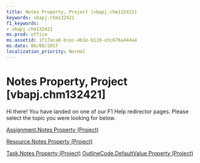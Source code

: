 ```yaml
---
title: Notes Property, Project [vbapj.chm132421]
keywords: vbapj.chm132421
f1_keywords:
- vbapj.chm132421
ms.prod: office
ms.assetid: 1f17aca8-bcec-4b1e-b110-e5c676a444a4
ms.date: 06/08/2017
localization_priority: Normal
---
```



# Notes Property, Project [vbapj.chm132421]

Hi there! You have landed on one of our F1 Help redirector pages. Please select the topic you were looking for below.

[Assignment.Notes Property (Project)](http://msdn.microsoft.com/library/91915e62-bd93-3671-a232-05cb99836428%28Office.15%29.aspx)

[Resource.Notes Property (Project)](http://msdn.microsoft.com/library/63916a17-8ac0-e921-a29f-4d315c6cbc79%28Office.15%29.aspx)

[Task.Notes Property (Project)](http://msdn.microsoft.com/library/65eecb2e-9116-2b00-8fb1-6df471a88f1d%28Office.15%29.aspx)
[OutlineCode.DefaultValue Property (Project)](http://msdn.microsoft.com/library/8b62d945-d98c-923c-2829-e50e51cd45b6%28Office.15%29.aspx)

